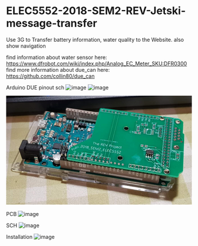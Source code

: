 # ELEC5552-2018-SEM2-REV-Jetski-message-transfer
Use 3G to Transfer battery information, water quality to the Website. also show navigation 

find information about water sensor here: https://www.dfrobot.com/wiki/index.php/Analog_EC_Meter_SKU:DFR0300      
find more information about due_can here:  https://github.com/collin80/due_can       





Arduino DUE pinout sch
![image](https://github.com/xiaoqianzi15/ELEC5552-2018-SEM2-REV-Jetski-message-transfer/blob/master/photo/Due-pinout-WEB.png)
![image](https://github.com/xiaoqianzi15/ELEC5552-2018-SEM2-REV-Jetski-message-transfer/blob/master/photo/Image%206.png)

![image](https://github.com/xiaoqianzi15/Cache/blob/master/Image%202.png)

PCB
![image](https://github.com/xiaoqianzi15/ELEC5552-2018-SEM2-REV-Jetski-message-transfer/blob/master/Project_Sch-PCB/PCB.png)

SCH
![image](https://github.com/xiaoqianzi15/ELEC5552-2018-SEM2-REV-Jetski-message-transfer/blob/master/Project_Sch-PCB/Sch.png)

Installation
![image](https://github.com/xiaoqianzi15/ELEC5552-2018-SEM2-REV-Jetski-message-transfer/blob/master/photo/Image%2010.jpg)



